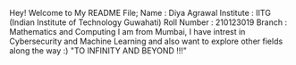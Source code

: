Hey! Welcome to My README File;
Name : Diya Agrawal
Institute : IITG (Indian Institute of Technology Guwahati)
Roll Number : 210123019
Branch : Mathematics and Computing
I am from Mumbai, I have intrest in Cybersecurity and Machine Learning and also want to explore other fields along the way :)
"TO INFINITY AND BEYOND !!!" 

